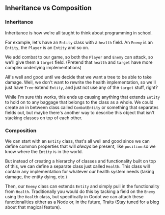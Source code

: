 ## Inheritance vs Composition

### Inheritance

Inheritance is how we're all taught to think about programming in school. 

For example, let's have an `Entity` class with a `health` field. An `Enemy` is an `Entity`, the `Player` is an `Entity` and so on. 

We add combat to our game, so both the `Player` and `Enemy` can attack, so we'll give them a `target` field. (Pretend that `health` and `target` have more complex underlying implementations)

All's well and good until we decide that we want a tree to be able to take damage. Well, we don't want to rewrite the health implementation, so we'll just have `Tree` extend `Entity`, and just not use any of the `target` stuff, right?

While I'm sure this works, this ends up causing anything that extends `Entity` to hold on to any baggage that belongs to the class as a whole. We could create an in between class called `CombatEntity` or something that separates fields out, but maybe there's another way to describe this object that isn't stacking classes on top of each other.


### Composition

We can start with an `Entity` class, that's all well and good since we can define common properties that will _always_ be present, like `position` so we know where the `Entity` is in the world.

But instead of creating a hierarchy of classes and functionality built on top of this, we can define a separate class just called `Health`. This class will contain any implementation for whatever our health system needs (taking damage, the entity dying, etc.)

Then, our `Enemy` class can extends `Entity` and simply pull in the functionality from `Health`. Traditionally you would do this by tacking a field on the `Enemy` using the `Health` class, but specifically in Godot we can attach these functionalities either as a Node or, in the future, Traits (Stay tuned for a blog about that magical feature).